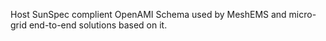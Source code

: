 Host SunSpec complient OpenAMI Schema used by MeshEMS and micro-grid end-to-end solutions based on it.
